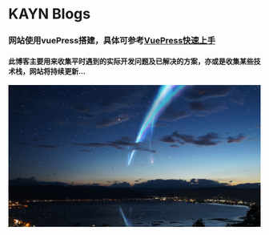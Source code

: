 # KAYN Blogs
### 网站使用vuePress搭建，具体可参考[VuePress快速上手](https://vuepress.vuejs.org/zh/guide/getting-started.html)

#### 此博客主要用来收集平时遇到的实际开发问题及已解决的方案，亦或是收集某些技术栈，网站将持续更新...

[![镇站之图](/images/bk.png)](https://markdown.com.cn)